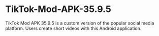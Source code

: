 # TikTok-Mod-APK-35.9.5
TikTok Mod APK 35.9.5 is a custom version of the popular social media platform. Users create short videos with this Android application.

